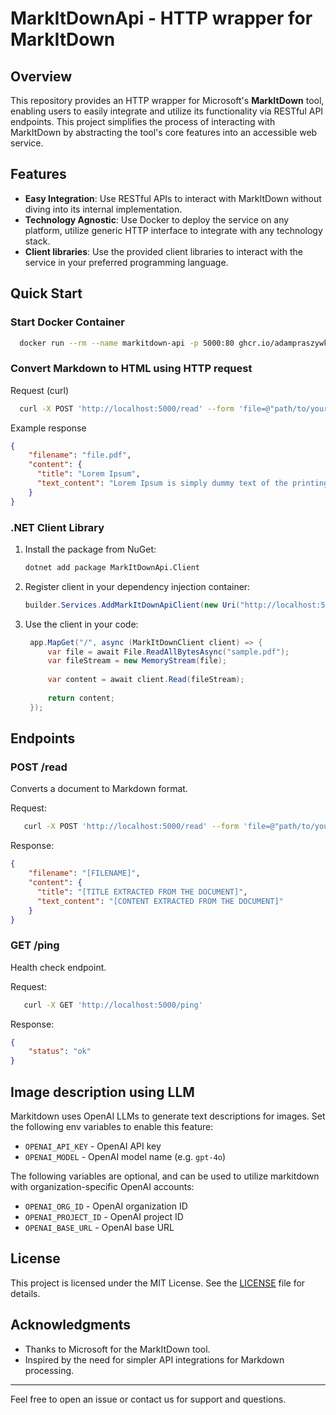 # MarkItDownApi - HTTP wrapper for MarkItDown

## Overview

This repository provides an HTTP wrapper for Microsoft's **MarkItDown** tool, enabling users to easily integrate and utilize its functionality via RESTful API endpoints. This project simplifies the process of interacting with MarkItDown by abstracting the tool's core features into an accessible web service.

## Features

- **Easy Integration**: Use RESTful APIs to interact with MarkItDown without diving into its internal implementation.
- **Technology Agnostic**: Use Docker to deploy the service on any platform, utilize generic HTTP interface to integrate with any technology stack.
- **Client libraries**: Use the provided client libraries to interact with the service in your preferred programming language.

## Quick Start

### Start Docker Container

```bash
  docker run --rm --name markitdown-api -p 5000:80 ghcr.io/adampraszywka/markitdownapi:main
```
### Convert Markdown to HTML using HTTP request
    
Request (curl)
```bash
  curl -X POST 'http://localhost:5000/read' --form 'file=@"path/to/your/file.pdf"'
```
Example response
```json
{
    "filename": "file.pdf",
    "content": {
      "title": "Lorem Ipsum",
      "text_content": "Lorem Ipsum is simply dummy text of the printing and typesetting industry. Lorem Ipsum has been the industry's standard dummy text ever since the 1500s..."
    }
}
```

### .NET Client Library

1. Install the package from NuGet:
   ```bash
   dotnet add package MarkItDownApi.Client
   ```
2. Register client in your dependency injection container:
   ```csharp
   builder.Services.AddMarkItDownApiClient(new Uri("http://localhost:5000"));
   ```
3. Use the client in your code:
   ```csharp
    app.MapGet("/", async (MarkItDownClient client) => {
        var file = await File.ReadAllBytesAsync("sample.pdf");
        var fileStream = new MemoryStream(file);
    
        var content = await client.Read(fileStream);
        
        return content;
    });
    ```

## Endpoints

### POST /read
Converts a document to Markdown format.

Request:
```bash
   curl -X POST 'http://localhost:5000/read' --form 'file=@"path/to/your/file.pdf"'
   ```

Response:
```json
{
    "filename": "[FILENAME]",
    "content": {
      "title": "[TITLE EXTRACTED FROM THE DOCUMENT]",
      "text_content": "[CONTENT EXTRACTED FROM THE DOCUMENT]"
    }
}
```

### GET /ping
Health check endpoint.

Request:
```bash
   curl -X GET 'http://localhost:5000/ping'
   ```
Response:
```json
{
    "status": "ok"
}
```

## Image description using LLM

Markitdown uses OpenAI LLMs to generate text descriptions for images. 
Set the following env variables to enable this feature:
- `OPENAI_API_KEY` - OpenAI API key
- `OPENAI_MODEL` - OpenAI model name (e.g. `gpt-4o`)

The following variables are optional, and can be used to utilize markitdown with organization-specific OpenAI accounts:
- `OPENAI_ORG_ID` - OpenAI organization ID
- `OPENAI_PROJECT_ID` - OpenAI project ID
- `OPENAI_BASE_URL` - OpenAI base URL

## License

This project is licensed under the MIT License. See the [LICENSE](LICENSE) file for details.

## Acknowledgments

- Thanks to Microsoft for the MarkItDown tool.
- Inspired by the need for simpler API integrations for Markdown processing.

---

Feel free to open an issue or contact us for support and questions.

